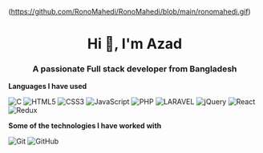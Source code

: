 (https://github.com/RonoMahedi/RonoMahedi/blob/main/ronomahedi.gif)

<h1 align="center">Hi 👋, I'm Azad</h1>
<h3 align="center">A passionate Full stack developer from Bangladesh</h3>



**Languages I have used**

![C](https://img.shields.io/badge/-C-000000?style=flat&logo=C%2B%2B&logoColor=00599C)
![HTML5](https://img.shields.io/badge/-HTML5-000000?style=flat&logo=HTML5)
![CSS3](https://img.shields.io/badge/-CSS3-000000?style=flat&logo=CSS3)
![JavaScript](https://img.shields.io/badge/-JavaScript-000000?style=flat&logo=javascript)
![PHP](https://img.shields.io/badge/-PHP-000000?style=flat&logo=PHP)
![LARAVEL](https://img.shields.io/badge/-LARAVEL-000000?style=flat&logo=LARAVEL&logoColor=ff9f43)
![jQuery](https://img.shields.io/badge/-jQuery-000000?style=flat&logo=jQuery&logoColor=0769AD)
![React](https://img.shields.io/badge/-React-000000?style=flat&logo=React&logoColor=61DAFB)
![Redux](https://img.shields.io/badge/-Redux-000000?style=flat&logo=Redux&logoColor=61DAFB)

**Some of the technologies I have worked with**


![Git](https://img.shields.io/badge/-Git-000000?style=flat&logo=git&logoColor=F05032)
![GitHub](https://img.shields.io/badge/-GitHub-000000?style=flat&logo=github&logoColor=FFFFFF)




